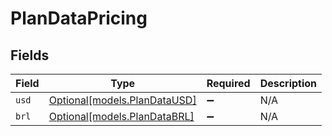 # PlanDataPricing


## Fields

| Field                                                    | Type                                                     | Required                                                 | Description                                              |
| -------------------------------------------------------- | -------------------------------------------------------- | -------------------------------------------------------- | -------------------------------------------------------- |
| `usd`                                                    | [Optional[models.PlanDataUSD]](../models/plandatausd.md) | :heavy_minus_sign:                                       | N/A                                                      |
| `brl`                                                    | [Optional[models.PlanDataBRL]](../models/plandatabrl.md) | :heavy_minus_sign:                                       | N/A                                                      |